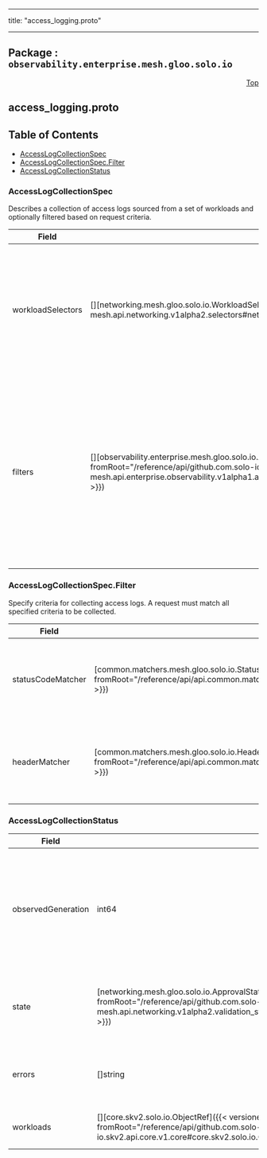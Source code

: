 
---

title: "access_logging.proto"

---

## Package : `observability.enterprise.mesh.gloo.solo.io`



<a name="top"></a>

<a name="API Reference for access_logging.proto"></a>
<p align="right"><a href="#top">Top</a></p>

## access_logging.proto


## Table of Contents
  - [AccessLogCollectionSpec](#observability.enterprise.mesh.gloo.solo.io.AccessLogCollectionSpec)
  - [AccessLogCollectionSpec.Filter](#observability.enterprise.mesh.gloo.solo.io.AccessLogCollectionSpec.Filter)
  - [AccessLogCollectionStatus](#observability.enterprise.mesh.gloo.solo.io.AccessLogCollectionStatus)







<a name="observability.enterprise.mesh.gloo.solo.io.AccessLogCollectionSpec"></a>

### AccessLogCollectionSpec
Describes a collection of access logs sourced from a set of workloads and optionally filtered based on request criteria.


| Field | Type | Label | Description |
| ----- | ---- | ----- | ----------- |
| workloadSelectors | [][networking.mesh.gloo.solo.io.WorkloadSelector]({{< versioned_link_path fromRoot="/reference/api/github.com.solo-io.gloo-mesh.api.networking.v1alpha2.selectors#networking.mesh.gloo.solo.io.WorkloadSelector" >}}) | repeated | Select the workloads to be configured to emit access logs. Leave empty to apply to all workloads managed by Gloo Mesh. |
  | filters | [][observability.enterprise.mesh.gloo.solo.io.AccessLogCollectionSpec.Filter]({{< versioned_link_path fromRoot="/reference/api/github.com.solo-io.gloo-mesh.api.enterprise.observability.v1alpha1.access_logging#observability.enterprise.mesh.gloo.solo.io.AccessLogCollectionSpec.Filter" >}}) | repeated | Configure criteria for determining which access logs will be collected. The list is disjunctive, a request will be collected if it matches any filter. Leave empty to emit all access logs. |
  





<a name="observability.enterprise.mesh.gloo.solo.io.AccessLogCollectionSpec.Filter"></a>

### AccessLogCollectionSpec.Filter
Specify criteria for collecting access logs. A request must match all specified criteria to be collected.


| Field | Type | Label | Description |
| ----- | ---- | ----- | ----------- |
| statusCodeMatcher | [common.matchers.mesh.gloo.solo.io.StatusCodeMatcher]({{< versioned_link_path fromRoot="/reference/api/api.common.matchers.v1alpha1.request_matchers#common.matchers.mesh.gloo.solo.io.StatusCodeMatcher" >}}) |  | Matches against a response status code. Omit to match any status code. |
  | headerMatcher | [common.matchers.mesh.gloo.solo.io.HeaderMatcher]({{< versioned_link_path fromRoot="/reference/api/api.common.matchers.v1alpha1.request_matchers#common.matchers.mesh.gloo.solo.io.HeaderMatcher" >}}) |  | Matches against a request or response header. Omit to match any headers. |
  





<a name="observability.enterprise.mesh.gloo.solo.io.AccessLogCollectionStatus"></a>

### AccessLogCollectionStatus



| Field | Type | Label | Description |
| ----- | ---- | ----- | ----------- |
| observedGeneration | int64 |  | The most recent generation observed in the the AccessLogCollection metadata. If the observedGeneration does not match generation, the controller has not processed the most recent version of this resource. |
  | state | [networking.mesh.gloo.solo.io.ApprovalState]({{< versioned_link_path fromRoot="/reference/api/github.com.solo-io.gloo-mesh.api.networking.v1alpha2.validation_state#networking.mesh.gloo.solo.io.ApprovalState" >}}) |  | The state of the overall resource, will only show accepted if it has been successfully applied to all target workloads. |
  | errors | []string | repeated | Any errors encountered during processing. Also reported to any Workloads that this object applies to. |
  | workloads | [][core.skv2.solo.io.ObjectRef]({{< versioned_link_path fromRoot="/reference/api/github.com.solo-io.skv2.api.core.v1.core#core.skv2.solo.io.ObjectRef" >}}) | repeated | references to workloads that this AccessLogCollection applies to |
  




 <!-- end messages -->

 <!-- end enums -->

 <!-- end HasExtensions -->

 <!-- end services -->


